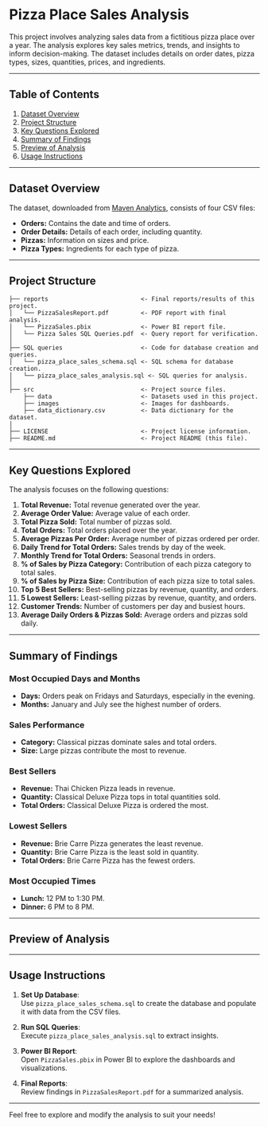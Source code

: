 # Pizza Place Sales Analysis  

This project involves analyzing sales data from a fictitious pizza place over a year. The analysis explores key sales metrics, trends, and insights to inform decision-making. The dataset includes details on order dates, pizza types, sizes, quantities, prices, and ingredients.

---

## Table of Contents
1. [Dataset Overview](#dataset-overview)  
2. [Project Structure](#project-structure)  
3. [Key Questions Explored](#key-questions-explored)  
4. [Summary of Findings](#summary-of-findings)  
5. [Preview of Analysis](#preview-of-analysis)  
6. [Usage Instructions](#usage-instructions)  

---

## Dataset Overview  

The dataset, downloaded from [Maven Analytics](https://mavenanalytics.io/challenges/maven-pizza-challenge/be511a47-85fd-4931-8293-c3bffb577199), consists of four CSV files:  
- **Orders:** Contains the date and time of orders.  
- **Order Details:** Details of each order, including quantity.  
- **Pizzas:** Information on sizes and price.  
- **Pizza Types:** Ingredients for each type of pizza.  

---

## Project Structure  

```
├── reports                          <- Final reports/results of this project.
│   └── PizzaSalesReport.pdf         <- PDF report with final analysis.
│   └── PizzaSales.pbix              <- Power BI report file.
│   └── Pizza Sales SQL Queries.pdf  <- Query report for verification.
│
├── SQL queries                      <- Code for database creation and queries.
│   └── pizza_place_sales_schema.sql <- SQL schema for database creation.
│   └── pizza_place_sales_analysis.sql <- SQL queries for analysis.
│
├── src                              <- Project source files.
    ├── data                         <- Datasets used in this project.
    ├── images                       <- Images for dashboards.
    ├── data_dictionary.csv          <- Data dictionary for the dataset.
│
├── LICENSE                          <- Project license information.
├── README.md                        <- Project README (this file).
```

---

## Key Questions Explored  

The analysis focuses on the following questions:  
1. **Total Revenue:** Total revenue generated over the year.  
2. **Average Order Value:** Average value of each order.  
3. **Total Pizza Sold:** Total number of pizzas sold.  
4. **Total Orders:** Total orders placed over the year.  
5. **Average Pizzas Per Order:** Average number of pizzas ordered per order.  
6. **Daily Trend for Total Orders:** Sales trends by day of the week.  
7. **Monthly Trend for Total Orders:** Seasonal trends in orders.  
8. **% of Sales by Pizza Category:** Contribution of each pizza category to total sales.  
9. **% of Sales by Pizza Size:** Contribution of each pizza size to total sales.  
10. **Top 5 Best Sellers:** Best-selling pizzas by revenue, quantity, and orders.  
11. **5 Lowest Sellers:** Least-selling pizzas by revenue, quantity, and orders.  
12. **Customer Trends:** Number of customers per day and busiest hours.  
13. **Average Daily Orders & Pizzas Sold:** Average orders and pizzas sold daily.  

---

## Summary of Findings  

### Most Occupied Days and Months  
- **Days:** Orders peak on Fridays and Saturdays, especially in the evening.  
- **Months:** January and July see the highest number of orders.  

### Sales Performance  
- **Category:** Classical pizzas dominate sales and total orders.  
- **Size:** Large pizzas contribute the most to revenue.  

### Best Sellers  
- **Revenue:** Thai Chicken Pizza leads in revenue.  
- **Quantity:** Classical Deluxe Pizza tops in total quantities sold.  
- **Total Orders:** Classical Deluxe Pizza is ordered the most.  

### Lowest Sellers  
- **Revenue:** Brie Carre Pizza generates the least revenue.  
- **Quantity:** Brie Carre Pizza is the least sold in quantity.  
- **Total Orders:** Brie Carre Pizza has the fewest orders.  

### Most Occupied Times  
- **Lunch:** 12 PM to 1:30 PM.  
- **Dinner:** 6 PM to 8 PM.  

---

## Preview of Analysis  

---

## Usage Instructions  

1. **Set Up Database**:  
   Use `pizza_place_sales_schema.sql` to create the database and populate it with data from the CSV files.  

2. **Run SQL Queries**:  
   Execute `pizza_place_sales_analysis.sql` to extract insights.  

3. **Power BI Report**:  
   Open `PizzaSales.pbix` in Power BI to explore the dashboards and visualizations.  

4. **Final Reports**:  
   Review findings in `PizzaSalesReport.pdf` for a summarized analysis.  

---

Feel free to explore and modify the analysis to suit your needs!  
